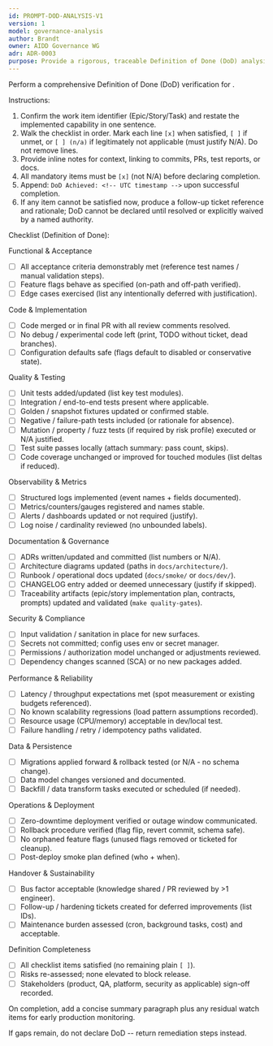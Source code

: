 ```yaml
---
id: PROMPT-DOD-ANALYSIS-V1
version: 1
model: governance-analysis
author: Brandt
owner: AIDD Governance WG
adr: ADR-0003
purpose: Provide a rigorous, traceable Definition of Done (DoD) analysis ensuring all delivery, quality, and governance criteria are satisfied prior to closure of <!-- AIDD item -->.
---
```


Perform a comprehensive Definition of Done (DoD) verification for <!-- AIDD item -->.

Instructions:
1. Confirm the work item identifier (Epic/Story/Task) and restate the implemented capability in one sentence.
2. Walk the checklist in order. Mark each line `[x]` when satisfied, `[ ]` if unmet, or `[ ] (n/a)` if legitimately not applicable (must justify N/A). Do not remove lines.
3. Provide inline notes for context, linking to commits, PRs, test reports, or docs.
4. All mandatory items must be `[x]` (not N/A) before declaring completion.
5. Append: `DoD Achieved: <!-- UTC timestamp -->` upon successful completion.
6. If any item cannot be satisfied now, produce a follow-up ticket reference and rationale; DoD cannot be declared until resolved or explicitly waived by a named authority.

Checklist (Definition of Done):

Functional & Acceptance
- [ ] All acceptance criteria demonstrably met (reference test names / manual validation steps).
- [ ] Feature flags behave as specified (on-path and off-path verified).
- [ ] Edge cases exercised (list any intentionally deferred with justification).

Code & Implementation
- [ ] Code merged or in final PR with all review comments resolved.
- [ ] No debug / experimental code left (print, TODO without ticket, dead branches).
- [ ] Configuration defaults safe (flags default to disabled or conservative state).

Quality & Testing
- [ ] Unit tests added/updated (list key test modules).
- [ ] Integration / end-to-end tests present where applicable.
- [ ] Golden / snapshot fixtures updated or confirmed stable.
- [ ] Negative / failure-path tests included (or rationale for absence).
- [ ] Mutation / property / fuzz tests (if required by risk profile) executed or N/A justified.
- [ ] Test suite passes locally (attach summary: pass count, skips).
- [ ] Code coverage unchanged or improved for touched modules (list deltas if reduced).

Observability & Metrics
- [ ] Structured logs implemented (event names + fields documented).
- [ ] Metrics/counters/gauges registered and names stable.
- [ ] Alerts / dashboards updated or not required (justify).
- [ ] Log noise / cardinality reviewed (no unbounded labels).

Documentation & Governance
- [ ] ADRs written/updated and committed (list numbers or N/A).
- [ ] Architecture diagrams updated (paths in `docs/architecture/`).
- [ ] Runbook / operational docs updated (`docs/smoke/` or `docs/dev/`).
- [ ] CHANGELOG entry added or deemed unnecessary (justify if skipped).
- [ ] Traceability artifacts (epic/story implementation plan, contracts, prompts) updated and validated (`make quality-gates`).

Security & Compliance
- [ ] Input validation / sanitation in place for new surfaces.
- [ ] Secrets not committed; config uses env or secret manager.
- [ ] Permissions / authorization model unchanged or adjustments reviewed.
- [ ] Dependency changes scanned (SCA) or no new packages added.

Performance & Reliability
- [ ] Latency / throughput expectations met (spot measurement or existing budgets referenced).
- [ ] No known scalability regressions (load pattern assumptions recorded).
- [ ] Resource usage (CPU/memory) acceptable in dev/local test.
- [ ] Failure handling / retry / idempotency paths validated.

Data & Persistence
- [ ] Migrations applied forward & rollback tested (or N/A - no schema change).
- [ ] Data model changes versioned and documented.
- [ ] Backfill / data transform tasks executed or scheduled (if needed).

Operations & Deployment
- [ ] Zero-downtime deployment verified or outage window communicated.
- [ ] Rollback procedure verified (flag flip, revert commit, schema safe).
- [ ] No orphaned feature flags (unused flags removed or ticketed for cleanup).
- [ ] Post-deploy smoke plan defined (who + when).

Handover & Sustainability
- [ ] Bus factor acceptable (knowledge shared / PR reviewed by >1 engineer).
- [ ] Follow-up / hardening tickets created for deferred improvements (list IDs).
- [ ] Maintenance burden assessed (cron, background tasks, cost) and acceptable.

Definition Completeness
- [ ] All checklist items satisfied (no remaining plain `[ ]`).
- [ ] Risks re-assessed; none elevated to block release.
- [ ] Stakeholders (product, QA, platform, security as applicable) sign-off recorded.

On completion, add a concise summary paragraph plus any residual watch items for early production monitoring.

If gaps remain, do not declare DoD -- return remediation steps instead.

